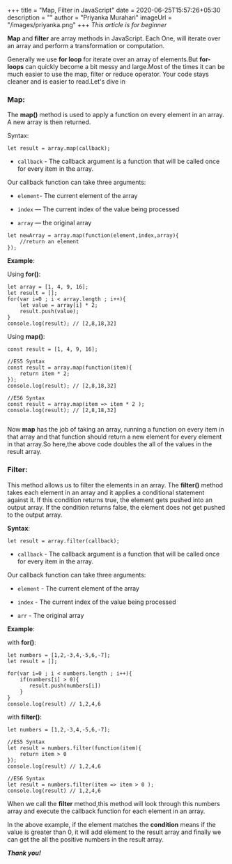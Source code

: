 +++
title = "Map, Filter in JavaScript"
date = 2020-06-25T15:57:26+05:30
description = ""
author = "Priyanka Murahari"
imageUrl = "/images/priyanka.png"
+++
*This article is for beginner*

**Map** and **filter** are  array methods in JavaScript. Each One, will iterate over an array and perform a transformation or computation.

Generally we use **for loop** for iterate over an array of elements.But **for-loops** can quickly become a bit messy and large.Most of the times it can be much easier to use the map, filter or reduce operator. Your code stays cleaner and is easier to read.Let's dive in

### **Map:**

The **map()** method is used to apply a function on every element in an array. A new array is then returned.

Syntax:
```
let result = array.map(callback);
```
- `callback` - The callback argument is a function that will be called once for every item in the array. 

Our callback function can take three arguments:

- `element`- The current element of the array

- `index` — The current index of the value being processed

- `array` — the original array

```
let newArray = array.map(function(element,index,array){
    //return an element
});
```

**Example**:

Using **for()**:

```
let array = [1, 4, 9, 16];
let result = [];
for(var i=0 ; i < array.length ; i++){
    let value = array[i] * 2;
    result.push(value);
}
console.log(result); // [2,8,18,32]
```
Using **map()**:

```
const result = [1, 4, 9, 16];

//ES5 Syntax
const result = array.map(function(item){
    return item * 2;
});
console.log(result); // [2,8,18,32]

//ES6 Syntax
const result = array.map(item => item * 2 );
console.log(result); // [2,8,18,32]
 
```

Now **map** has the job of taking an array, running a function on every item in that array and that function should return a new element for every element in that array.So here,the above code doubles the all of the values in the result array.

### **Filter**:

This method allows us to filter the elements in an array. The **filter()** method takes each element in an array and it applies a conditional statement against it. If this condition returns true, the element gets pushed into an output array. If the condition returns false, the element does not get pushed to the output array.

**Syntax**:

```
let result = array.filter(callback);
``` 
- `callback` - The callback argument is a function that will be called once for every item in the array. 

Our callback function can take three arguments:

- `element` - The current element of the array

- `index` - The current index of the value being processed

- `arr` - The original array

**Example**:

with **for()**:

```
let numbers = [1,2,-3,4,-5,6,-7];
let result = [];

for(var i=0 ; i < numbers.length ; i++){
    if(numbers[i] > 0){
       result.push(numbers[i])
    }
}
console.log(result) // 1,2,4,6
```
with **filter()**:

```
let numbers = [1,2,-3,4,-5,6,-7];

//ES5 Syntax
let result = numbers.filter(function(item){
    return item > 0
});
console.log(result) // 1,2,4,6

//ES6 Syntax
let result = numbers.filter(item => item > 0 );
console.log(result) // 1,2,4,6

```
When we call the **filter** method,this method will look through this numbers array and execute the callback function for each element in an array.

In the above example, if the element matches the **condition** means if the value is greater than 0, it will add element to the result array and finally we can get the all the positive numbers in the result array.

*__Thank you!__* 